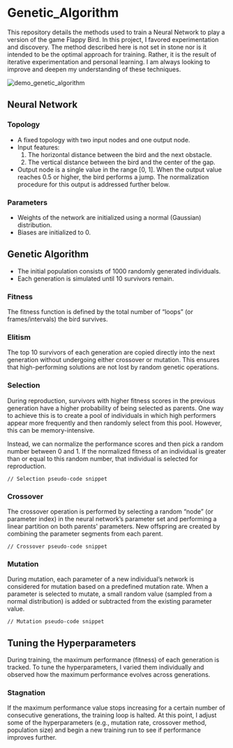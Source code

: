 # Genetic_Algorithm

This repository details the methods used to train a Neural Network to play a version of the game Flappy Bird. In this project, I favored experimentation and discovery. The method described here is not set in stone nor is it intended to be the optimal approach for training. Rather, it is the result of iterative experimentation and personal learning. I am always looking to improve and deepen my understanding of these techniques.

![demo_genetic_algorithm](https://github.com/user-attachments/assets/b33fc0f2-6eb8-4a90-bd17-c6c771c2f3ba)

## Neural Network

### Topology
- A fixed topology with two input nodes and one output node.
- Input features:
  1. The horizontal distance between the bird and the next obstacle.
  2. The vertical distance between the bird and the center of the gap.
- Output node is a single value in the range [0, 1]. When the output value reaches 0.5 or higher, the bird performs a jump. The normalization procedure for this output is addressed further below.

### Parameters
- Weights of the network are initialized using a normal (Gaussian) distribution.
- Biases are initialized to 0.

## Genetic Algorithm

- The initial population consists of 1000 randomly generated individuals.
- Each generation is simulated until 10 survivors remain.

### Fitness
The fitness function is defined by the total number of “loops” (or frames/intervals) the bird survives.

### Elitism
The top 10 survivors of each generation are copied directly into the next generation without undergoing either crossover or mutation. This ensures that high-performing solutions are not lost by random genetic operations.

### Selection
During reproduction, survivors with higher fitness scores in the previous generation have a higher probability of being selected as parents. One way to achieve this is to create a pool of individuals in which high performers appear more frequently and then randomly select from this pool. However, this can be memory-intensive. 

Instead, we can normalize the performance scores and then pick a random number between 0 and 1. If the normalized fitness of an individual is greater than or equal to this random number, that individual is selected for reproduction.

```pseudo
// Selection pseudo-code snippet

```

### Crossover
The crossover operation is performed by selecting a random “node” (or parameter index) in the neural network’s parameter set and performing a linear partition on both parents' parameters. New offspring are created by combining the parameter segments from each parent.

```pseudo
// Crossover pseudo-code snippet

```

### Mutation
During mutation, each parameter of a new individual’s network is considered for mutation based on a predefined mutation rate. When a parameter is selected to mutate, a small random value (sampled from a normal distribution) is added or subtracted from the existing parameter value.

```pseudo
// Mutation pseudo-code snippet

```

## Tuning the Hyperparameters
During training, the maximum performance (fitness) of each generation is tracked. To tune the hyperparameters, I varied them individually and observed how the maximum performance evolves across generations.

### Stagnation
If the maximum performance value stops increasing for a certain number of consecutive generations, the training loop is halted. At this point, I adjust some of the hyperparameters (e.g., mutation rate, crossover method, population size) and begin a new training run to see if performance improves further.
